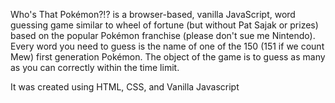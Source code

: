 Who's That Pokémon?!? is a browser-based, vanilla JavaScript, word guessing game similar to wheel of fortune (but without Pat Sajak or prizes) based on the popular Pokémon franchise (please don't sue me Nintendo).
Every word you need to guess is the name of one of the 150 (151 if we count Mew) first generation Pokémon. The object of the game is to guess as many as you can correctly within the time limit.

It was created using HTML, CSS, and Vanilla Javascript
